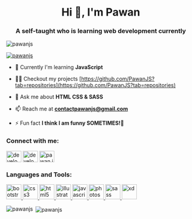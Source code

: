 <h1 align="center">Hi 👋, I'm Pawan</h1>
<h3 align="center">A self-taught who is learning web development currently</h3>

<p align="left"> <img src="https://komarev.com/ghpvc/?username=pawanjs&label=Profile%20views&color=0e75b6&style=flat" alt="pawanjs" /> </p>

<p align="left"> <a href="https://github.com/ryo-ma/github-profile-trophy"><img src="https://github-profile-trophy.vercel.app/?username=pawanjs" alt="pawanjs" /></a> </p>

- 🌱 Currently I'm learning **JavaScript**

- 👨‍💻 Checkout my projects [https://github.com/PawanJS?tab=repositories](https://github.com/PawanJS?tab=repositories)

- 💬 Ask me about **HTML CSS & SASS**

- 📫 Reach me at **contactpawanjs@gmail.com**

- ⚡ Fun fact **I think I am funny SOMETIMES!🤣**

<h3 align="left">Connect with me:</h3>
<p align="left">
<a href="https://linkedin.com/in/developerpawanjs/" target="blank"><img align="center" src="https://cdn.jsdelivr.net/npm/simple-icons@3.0.1/icons/linkedin.svg" alt="developerpawanjs/" height="30" width="40" /></a>
<a href="https://fb.com/developerpawanjs" target="blank"><img align="center" src="https://cdn.jsdelivr.net/npm/simple-icons@3.0.1/icons/facebook.svg" alt="developerpawanjs" height="30" width="40" /></a>
<a href="https://instagram.com/pawan.js_/" target="blank"><img align="center" src="https://cdn.jsdelivr.net/npm/simple-icons@3.0.1/icons/instagram.svg" alt="pawan.js_/" height="30" width="40" /></a>
</p>

<h3 align="left">Languages and Tools:</h3>
<p align="left"> <a href="https://getbootstrap.com" target="_blank"> <img src="https://devicons.github.io/devicon/devicon.git/icons/bootstrap/bootstrap-plain.svg" alt="bootstrap" width="40" height="40"/> </a> <a href="https://www.w3schools.com/css/" target="_blank"> <img src="https://devicons.github.io/devicon/devicon.git/icons/css3/css3-original-wordmark.svg" alt="css3" width="40" height="40"/> </a> <a href="https://www.w3.org/html/" target="_blank"> <img src="https://devicons.github.io/devicon/devicon.git/icons/html5/html5-original-wordmark.svg" alt="html5" width="40" height="40"/> </a> <a href="https://www.adobe.com/in/products/illustrator.html" target="_blank"> <img src="https://www.vectorlogo.zone/logos/adobe_illustrator/adobe_illustrator-icon.svg" alt="illustrator" width="40" height="40"/> </a> <a href="https://developer.mozilla.org/en-US/docs/Web/JavaScript" target="_blank"> <img src="https://devicons.github.io/devicon/devicon.git/icons/javascript/javascript-original.svg" alt="javascript" width="40" height="40"/> </a> <a href="https://www.photoshop.com/en" target="_blank"> <img src="https://devicons.github.io/devicon/devicon.git/icons/photoshop/photoshop-plain.svg" alt="photoshop" width="40" height="40"/> </a> <a href="https://sass-lang.com" target="_blank"> <img src="https://devicons.github.io/devicon/devicon.git/icons/sass/sass-original.svg" alt="sass" width="40" height="40"/> </a> <a href="https://www.adobe.com/products/xd.html" target="_blank"> <img src="https://cdn.worldvectorlogo.com/logos/adobe-xd.svg" alt="xd" width="40" height="40"/> </a> </p>

<p><img align="left" src="https://github-readme-stats.vercel.app/api/top-langs?username=pawanjs&show_icons=true&locale=en&layout=compact" alt="pawanjs" /></p>

<p>&nbsp;<img align="center" src="https://github-readme-stats.vercel.app/api?username=pawanjs&show_icons=true&locale=en" alt="pawanjs" /></p>
